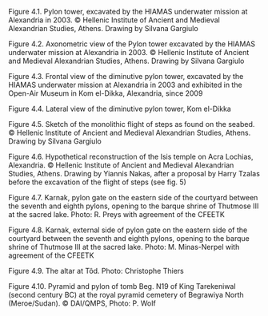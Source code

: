 Figure 4.1. Pylon tower, excavated by the HIAMAS underwater mission at Alexandria in 2003. © Hellenic Institute of Ancient and Medieval Alexandrian Studies, Athens. Drawing by Silvana Gargiulo

Figure 4.2. Axonometric view of the Pylon tower excavated by the HIAMAS underwater mission at Alexandria in 2003. © Hellenic Institute of Ancient and Medieval Alexandrian Studies, Athens. Drawing by Silvana Gargiulo

Figure 4.3. Frontal view of the diminutive pylon tower, excavated by the HIAMAS underwater mission at Alexandria in 2003 and exhibited in the Open-Air Museum in Kom el-Dikka, Alexandria, since 2009

Figure 4.4. Lateral view of the diminutive pylon tower, Kom el-Dikka

Figure 4.5. Sketch of the monolithic flight of steps as found on the seabed. © Hellenic Institute of Ancient and Medieval Alexandrian Studies, Athens. Drawing by Silvana Gargiulo

Figure 4.6. Hypothetical reconstruction of the Isis temple on Acra Lochias, Alexandria. © Hellenic Institute of Ancient and Medieval Alexandrian Studies, Athens. Drawing by Yiannis Nakas, after a proposal by Harry Tzalas before the excavation of the flight of steps (see fig. 5)

Figure 4.7. Karnak, pylon gate on the eastern side of the courtyard between the seventh and eighth pylons, opening to the barque shrine of Thutmose III at the sacred lake. Photo: R. Preys with agreement of the CFEETK

Figure 4.8. Karnak, external side of pylon gate on the eastern side of the courtyard between the seventh and eighth pylons, opening to the barque shrine of Thutmose III at the sacred lake. Photo: M. Minas-Nerpel with agreement of the CFEETK

Figure 4.9. The altar at Tôd. Photo: Christophe Thiers

Figure 4.10. Pyramid and pylon of tomb Beg. N19 of King Tarekeniwal (second century BC) at the royal pyramid cemetery of Begrawiya North (Meroe/Sudan). © DAI/QMPS, Photo: P. Wolf
